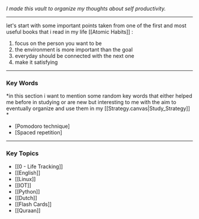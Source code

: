 *I made this vault to organize my thoughts about self productivity.*
___

let's start with some important points taken from one of the first and most useful books that i read in my life [[Atomic Habits]] :

1. focus on the person you want to be
2. the environment is more important than the goal
3. everyday should be connected with the next one
4. make it satisfying
___
### Key Words

*in this section i want to mention some random key words that either helped me before in studying or are new but interesting to me with the aim to eventually organize and use them in my [[Strategy.canvas|Study_Strategy]] *

- [Pomodoro technique]
- [Spaced repetition]
---
### Key Topics

- [[0 - Life Tracking]]
- [[English]]
- [[Linux]]
-  [[IOT]]
- [[Python]]
- [[Dutch]]
- [[Flash Cards]]
- [[Quraan]]





















